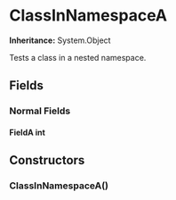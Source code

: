 # ClassInNamespaceA

**Inheritance:** System.Object  
  
Tests a class in a nested namespace.

## Fields

### Normal Fields

#### FieldA int

## Constructors

###  ClassInNamespaceA()

